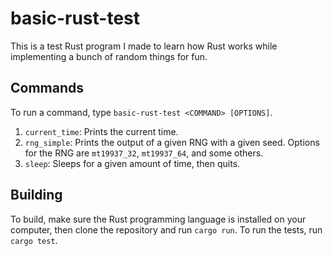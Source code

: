 # basic-rust-test

This is a test Rust program I made to learn how Rust works while implementing a bunch of random things for fun.

## Commands

To run a command, type `basic-rust-test <COMMAND> [OPTIONS]`.

1. `current_time`: Prints the current time.
2. `rng_simple`: Prints the output of a given RNG with a given seed. Options for the RNG are `mt19937_32`, `mt19937_64`, and some others.
3. `sleep`: Sleeps for a given amount of time, then quits.

## Building

To build, make sure the Rust programming language is installed on your computer, then clone the repository and run `cargo run`. To run the tests, run `cargo test`.
